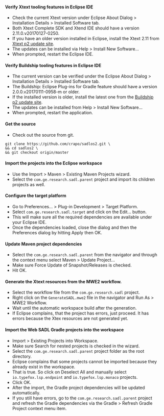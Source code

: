 #### Verify Xtext tooling features in Eclipse IDE
 - Check the current Xtext version under Eclipse About Dialog > Installation Details > Installed Software tab.
 - Both Xtext Complete SDK and Xtend IDE should have a version 2.11.0.v20170127-0250.
 - If you have an older version installed in Eclipse, install the Xtext 2.11 from [Xtext p2 update site]. 
 - The updates can be installed via Help > Install New Software...
 - When prompted, restart the Eclipse IDE.

[Xtext p2 update site]: http://download.eclipse.org/modeling/tmf/xtext/updates/milestones/head/S201701270250/

#### Verify Buildship tooling features in Eclipse IDE
 - The current version can be verified under the Eclipse About Dialog > Installation Details > Installed Software tab.
 - The Buildship: Eclipse Plug-ins for Gradle feature should have a version 2.0.0.v20170111-0958-m or older.
 - If the installed version is older, install the latest one from the [Buildship p2 update site].
 - The updates can be installed from Help > Install New Software...
 - When prompted, restart the application. 

[Buildship p2 update site]: http://download.eclipse.org/buildship/updates/e45/milestones/2.x/

#### Get the source
 - Check out the source from git.
 
 ```
 git clone https://github.com/crapo/sadlos2.git \
&& cd sadlos2 \
&& git checkout origin/master
 ```
 
#### Import the projects into the Eclipse workspace
 - Use the Import > Maven > Existing Maven Projects wizard.
 - Select the `com.ge.research.sadl.parent` project and import its children projects as well.
 
#### Configure the target platform
 - Go to Preferences... > Plug-in Development > Target Platform.
 - Select `com.ge.research.sadl.target` and click on the Edit... button.
 - This will make sure all the required dependencies are available under your Eclipse IDE.
 - Once the dependencies loaded, close the dialog and then the Preferences dialog by hitting Apply then OK.
 
#### Update Maven project dependencies
 - Select the `com.ge.research.sadl.parent` from the navigator and through the context menu select Maven > Update Project...
 - Make sure Force Update of Snapshot/Releases is checked.
 - Hit OK.
 
#### Generate the Xtext resources from the MWE2 workflow.
 - Select the workflow file from the `com.ge.research.sadl` project.
 - Right click on the `GenerateSADL.mwe2` file in the navigator and Run As > MWE2 Workflow.
 - Wait until the automatic workspace build after the generation.
 - If Eclipse complains, that the project has errors, just proceed. It has errors because the Xtex resources are not generated yet.

#### Import the Web SADL Gradle projects into the workspace
 - Import > Existing Projects into Workspace.
 - Make sure Search for nested projects is checked in the wizard.
 - Select the `com.ge.research.sadl.parent` project folder as the root directory.
 - Eclipse complains that some projects cannot be imported because they already exist in the workspace.
 - That is true. So click on Deselect All and manually select `io.typefox.lsp.endpoint` and `io.typefox.lsp.monaco` projects.
 - Click OK.
 - After the import, the Gradle project dependencies will be updated automatically.
 - If you still have errors, go to the `com.ge.research.sadl.parent` project and refresh the Gradle dependencies via the Gradle > Refresh Gradle Project context menu item.
